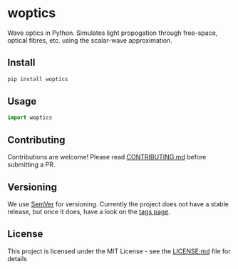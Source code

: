 # woptics

Wave optics in Python.
Simulates light propogation through free-space, optical fibres, etc. using the scalar-wave approximation.

## Install

```sh
pip install woptics
```

## Usage

```python
import woptics
```

## Contributing

Contributions are welcome!
Please read [CONTRIBUTING.md](./CONTRIBUTING.md) before submitting a PR.

## Versioning

We use [SemVer](http://semver.org/) for versioning.
Currently the project does not have a stable release, but once it does, have a look on the [tags page](https://github.com/rjkilpatrick/woptics/tags).

## License

This project is licensed under the MIT License - see the [LICENSE.md](./LICENSE.md) file for details
